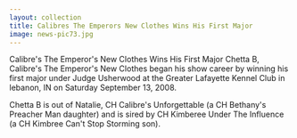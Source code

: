 ```yaml
---
layout: collection
title: Calibres The Emperors New Clothes Wins His First Major
image: news-pic73.jpg
---
```

Calibre's The Emperor's New Clothes Wins His First Major
 Chetta B, Calibre's The Emperor's New Clothes began his show career by winning his first major under Judge Usherwood at the Greater Lafayette Kennel Club in lebanon, IN on Saturday September 13, 2008. 
 
 Chetta B is out of Natalie, CH Calibre's Unforgettable (a CH Bethany's Preacher Man daughter) and is sired by CH Kimberee Under The Influence (a CH Kimbree Can't Stop Storming son).
